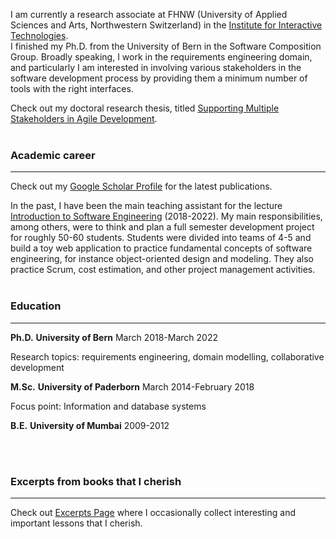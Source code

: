 I am currently a research associate at FHNW (University of Applied Sciences and Arts, Northwestern Switzerland) in the [Institute for Interactive Technologies](https://www.fhnw.ch/en/about-fhnw/schools/school-of-engineering/institutes/institute-for-interactive-technologies).  
I finished my Ph.D. from the University of Bern in the Software Composition Group. 
Broadly speaking, I work in the requirements engineering domain, and particularly I am interested in involving various stakeholders in the software development process by providing them a minimum number of tools with the right interfaces. 

Check out my doctoral research thesis, titled [Supporting Multiple Stakeholders in Agile Development](./moldable-requirements.md).<br><br>


### Academic career

---

Check out my [Google Scholar Profile](https://scholar.google.de/citations?user=y4KM2XAAAAAJ&hl=en) for the latest publications.<br>

In the past, I have been the main teaching assistant for the lecture [Introduction to Software Engineering](http://scg.unibe.ch/teaching/ese) (2018-2022). My main responsibilities, among others, were to think and plan a full semester development project for roughly 50-60 students. Students were divided into teams of 4-5 and build a toy web application to practice fundamental concepts of software engineering, for instance object-oriented design and modeling. They also practice Scrum, cost estimation, and other project management activities.
<br><br>


### Education

---

**Ph.D.**
**University of Bern**
March 2018-March 2022

Research topics: requirements engineering, domain modelling, collaborative development

**M.Sc.**
**University of Paderborn**
March 2014-February 2018

Focus point: Information and database systems

**B.E.**
**University of Mumbai**
2009-2012

<br><br>

### Excerpts from books that I cherish

---

Check out [Excerpts Page](./excerpts.md) where I occasionally collect interesting and important lessons that I cherish. 